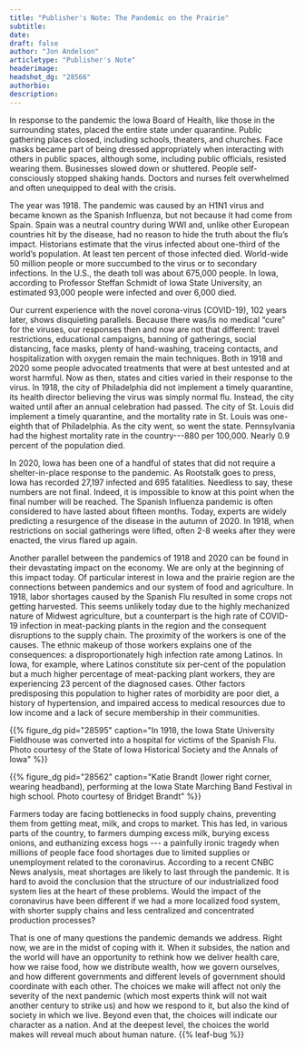 ```yaml
---
title: "Publisher's Note: The Pandemic on the Prairie"
subtitle:
date:
draft: false
author: "Jon Andelson"
articletype: "Publisher's Note"
headerimage:
headshot_dg: "28566"
authorbio:
description:
---
```

In response to the pandemic the Iowa Board of Health, like those in the surrounding states, placed the entire state under quarantine. Public gathering places closed, including schools, theaters, and churches. Face masks became part of being dressed appropriately when interacting with others in public spaces, although some, including public officials, resisted wearing them. Businesses slowed down or shuttered. People self-consciously stopped shaking hands. Doctors and nurses felt overwhelmed and often unequipped to deal with the crisis.  

The year was 1918. The pandemic was caused by an H1N1 virus and became known as the Spanish Influenza, but not because it had come from Spain. Spain was a neutral country during WWI and, unlike other European countries hit by the disease, had no reason to hide the truth about the flu’s impact. Historians estimate that the virus infected about one-third of the world’s population. At least ten percent of those infected died. World-wide 50 million people or more succumbed to the virus or to secondary infections. In the U.S., the death toll was about 675,000 people. In Iowa, according to Professor Steffan Schmidt of Iowa State University, an estimated 93,000 people were infected and over 6,000 died.  

Our current experience with the novel corona-virus (COVID-19), 102 years later, shows disquieting parallels. Because there was/is no medical “cure” for the viruses, our responses then and now are not that different: travel restrictions, educational campaigns, banning of gatherings, social distancing, face masks, plenty of hand-washing, traceing contacts, and hospitalization with oxygen remain the main techniques. Both in 1918 and 2020 some people advocated treatments that were at best untested and at worst harmful. Now as then, states and cities varied in their response to the virus. In 1918, the city of Philadelphia did not implement a timely quarantine, its health director believing the virus was simply normal flu. Instead, the city waited until after an annual celebration had passed. The city of St. Louis did implement a timely quarantine, and the mortality rate in St. Louis was one-eighth that of Philadelphia. As the city went, so went the state. Pennsylvania had the highest mortality rate in the country---880 per 100,000. Nearly 0.9 percent of the population died.  

In 2020, Iowa has been one of a handful of states that did not require a shelter-in-place response to the pandemic. As Rootstalk goes to press, Iowa has recorded 27,197 infected and 695 fatalities. Needless to say, these numbers are not final. Indeed, it is impossible to know at this point when the final number will be reached. The Spanish Influenza pandemic is often considered to have lasted about fifteen months. Today, experts are widely predicting a resurgence of the disease in the autumn of 2020. In 1918, when restrictions on social gatherings were lifted, often 2-8 weeks after they were enacted, the virus flared up again.  

Another parallel between the pandemics of 1918 and 2020 can be found in their devastating impact on the economy. We are only at the beginning of this impact today. Of particular interest in Iowa and the prairie region are the connections between pandemics and our system of food and agriculture. In 1918, labor shortages caused by the Spanish Flu resulted in some crops not getting harvested. This seems unlikely today due to the highly mechanized nature of Midwest agriculture, but a counterpart is the high rate of COVID-19 infection in meat-packing plants in the region and the consequent disruptions to the supply chain. The proximity of the workers is one of the causes. The ethnic makeup of those workers explains one of the consequences: a disproportionately high infection rate among Latinos. In Iowa, for example, where Latinos constitute six per-cent of the population but a much higher percentage of meat-packing plant workers, they are experiencing 23 percent of the diagnosed cases. Other factors predisposing this population to higher rates of morbidity are poor diet, a history of hypertension, and impaired access to medical resources due to low income and a lack of secure membership in their communities.  

 {{% figure_dg pid="28595" caption="In 1918, the Iowa State University Fieldhouse was converted into a hospital for victims of the Spanish Flu. Photo courtesy of the State of Iowa Historical Society and the Annals of Iowa" %}}

 {{% figure_dg pid="28562" caption="Katie Brandt (lower right corner, wearing headband), performing at the Iowa State Marching Band Festival in high school. Photo courtesy of Bridget Brandt" %}}

Farmers today are facing bottlenecks in food supply chains, preventing them from getting meat, milk, and crops to market. This has led, in various parts of the country, to farmers dumping excess milk, burying excess onions, and euthanizing excess hogs --- a painfully ironic tragedy when millions of people face food shortages due to limited supplies or unemployment related to the coronavirus. According to a recent CNBC News analysis, meat shortages are likely to last through the pandemic. It is hard to avoid the conclusion that the structure of our industrialized food system lies at the heart of these problems. Would the impact of the coronavirus have been different if we had a more localized food system, with shorter supply chains and less centralized and concentrated production processes?  

That is one of many questions the pandemic demands we address. Right now, we are in the midst of coping with it. When it subsides, the nation and the world will have an opportunity to rethink how we deliver health care, how we raise food, how we distribute wealth, how we govern ourselves, and how different governments and different levels of government should coordinate with each other. The choices we make will affect not only the severity of the next pandemic (which most experts think will not wait another century to strike us) and how we respond to it, but also the kind of society in which we live. Beyond even that, the choices will indicate our character as a nation. And at the deepest level, the choices the world makes will reveal much about human nature. {{% leaf-bug %}}
